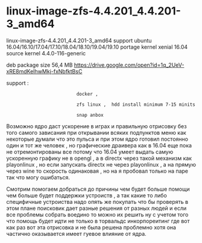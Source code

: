 # linux-image-zfs-4.4.201_4.4.201-3_amd64
linux-image-zfs-4.4.201_4.4.201-3_amd64 support ubuntu 16.04/16.10/17.04/17.10/18.04/18.10/19.04/19.10 portage  kernel xenial 16.04 source kernel  4.4.0-116-generic

deb package size 56,4 MB https://drive.google.com/open?id=1q_2UeV-xRE8mdKeIhwMkj-fxNbfktBsC


support :

                              docker , 

                              zfs linux ,  hdd install minimum 7-15 minits

                              snap anbox

Возможно ядро даст ускорение в играх и правильную отрисовку без того самого зависания при открывании всяких подпунктов меню  как некоторые думали что это пульса и при этом ядро готовил постоянно один и тот же человек , но графические драивера как в 16.04 еще пока не отремонтированы все потому что 16.04 умеет выдать самую ускоренную графику не в opengl , а в directx через такой механизм как playonlinux , но если запускать directx не через playonlinux , а на прямую через wine то скорость одинаковая , но на я пробовал только на паре так что могу ошибаться.

Смотрим помогаем добраться до причины чем будет больше помощи чем больше будет поддержки устроиств , а так какие то либо специфичные устроиства надо опять же покупать что бы проверять в этом плане поисковик дает разные решения от разных людей и если все проблемы собрать воедино то можно их решить ну с учетом того что помощь будет идти не только в торвальдс инкорпореитинг где вот как раз вот эта отрисовка и не была решена проблемно хотя она частично оказывается имеет гуевое влияние от ядра.
